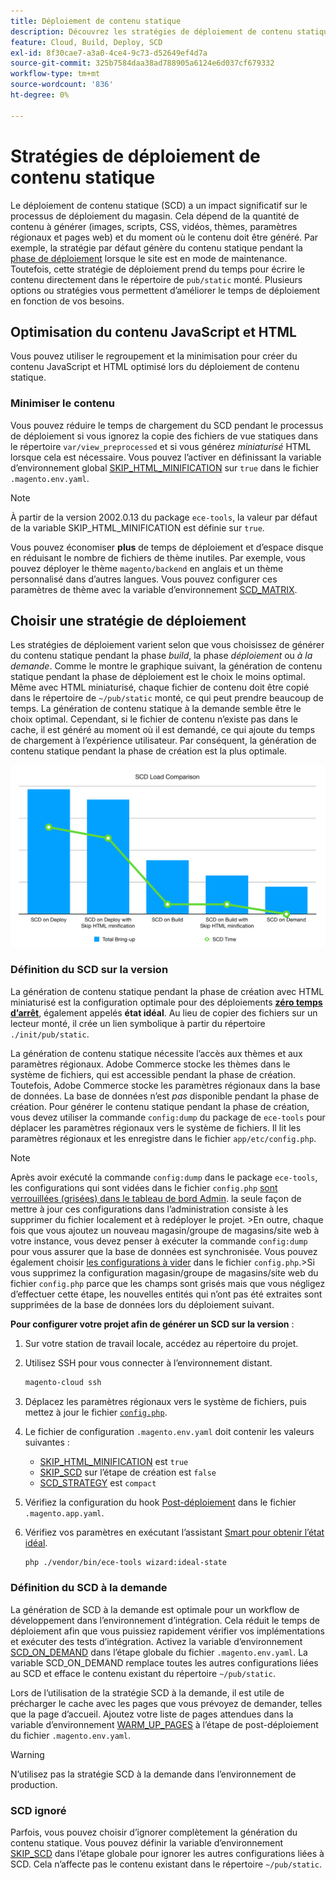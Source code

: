 ```yaml
---
title: Déploiement de contenu statique
description: Découvrez les stratégies de déploiement de contenu statique, tel que des images, des scripts et des feuilles CSS, sur Adobe Commerce dans les projets d’infrastructure cloud.
feature: Cloud, Build, Deploy, SCD
exl-id: 8f30cae7-a3a0-4ce4-9c73-d52649ef4d7a
source-git-commit: 325b7584daa38ad788905a6124e6d037cf679332
workflow-type: tm+mt
source-wordcount: '836'
ht-degree: 0%

---
```


# Stratégies de déploiement de contenu statique

Le déploiement de contenu statique (SCD) a un impact significatif sur le processus de déploiement du magasin. Cela dépend de la quantité de contenu à générer (images, scripts, CSS, vidéos, thèmes, paramètres régionaux et pages web) et du moment où le contenu doit être généré. Par exemple, la stratégie par défaut génère du contenu statique pendant la [phase de déploiement](process.md#deploy-phase-deploy-phase) lorsque le site est en mode de maintenance. Toutefois, cette stratégie de déploiement prend du temps pour écrire le contenu directement dans le répertoire de `pub/static` monté. Plusieurs options ou stratégies vous permettent d’améliorer le temps de déploiement en fonction de vos besoins.

## Optimisation du contenu JavaScript et HTML

Vous pouvez utiliser le regroupement et la minimisation pour créer du contenu JavaScript et HTML optimisé lors du déploiement de contenu statique.

### Minimiser le contenu

Vous pouvez réduire le temps de chargement du SCD pendant le processus de déploiement si vous ignorez la copie des fichiers de vue statiques dans le répertoire `var/view_preprocessed` et si vous générez _miniaturisé_ HTML lorsque cela est nécessaire. Vous pouvez l’activer en définissant la variable d’environnement global [SKIP_HTML_MINIFICATION](../environment/variables-global.md#skiphtmlminification) sur `true` dans le fichier `.magento.env.yaml`.

>[!NOTE]
>
>À partir de la version 2002.0.13 du package `ece-tools`, la valeur par défaut de la variable SKIP_HTML_MINIFICATION est définie sur `true`.

Vous pouvez économiser **plus** de temps de déploiement et d’espace disque en réduisant le nombre de fichiers de thème inutiles. Par exemple, vous pouvez déployer le thème `magento/backend` en anglais et un thème personnalisé dans d’autres langues. Vous pouvez configurer ces paramètres de thème avec la variable d’environnement [SCD_MATRIX](../environment/variables-deploy.md#scdmatrix).

## Choisir une stratégie de déploiement

Les stratégies de déploiement varient selon que vous choisissez de générer du contenu statique pendant la phase _build_, la phase _déploiement_ ou _à la demande_. Comme le montre le graphique suivant, la génération de contenu statique pendant la phase de déploiement est le choix le moins optimal. Même avec HTML miniaturisé, chaque fichier de contenu doit être copié dans le répertoire de `~/pub/static` monté, ce qui peut prendre beaucoup de temps. La génération de contenu statique à la demande semble être le choix optimal. Cependant, si le fichier de contenu n’existe pas dans le cache, il est généré au moment où il est demandé, ce qui ajoute du temps de chargement à l’expérience utilisateur. Par conséquent, la génération de contenu statique pendant la phase de création est la plus optimale.

![Comparaison de charge SCD](../../assets/scd-load-times.png)

### Définition du SCD sur la version

La génération de contenu statique pendant la phase de création avec HTML miniaturisé est la configuration optimale pour des déploiements [**zéro temps d’arrêt**](reduce-downtime.md), également appelés **état idéal**. Au lieu de copier des fichiers sur un lecteur monté, il crée un lien symbolique à partir du répertoire `./init/pub/static`.

La génération de contenu statique nécessite l’accès aux thèmes et aux paramètres régionaux. Adobe Commerce stocke les thèmes dans le système de fichiers, qui est accessible pendant la phase de création. Toutefois, Adobe Commerce stocke les paramètres régionaux dans la base de données. La base de données n’est _pas_ disponible pendant la phase de création. Pour générer le contenu statique pendant la phase de création, vous devez utiliser la commande `config:dump` du package de `ece-tools` pour déplacer les paramètres régionaux vers le système de fichiers. Il lit les paramètres régionaux et les enregistre dans le fichier `app/etc/config.php`.

>[!NOTE]
>Après avoir exécuté la commande `config:dump` dans le package `ece-tools`, les configurations qui sont vidées dans le fichier `config.php` [sont verrouillées (grisées) dans le tableau de bord Admin](https://experienceleague.adobe.com/fr/docs/commerce-knowledge-base/kb/troubleshooting/miscellaneous/locked-fields-in-magento-admin). la seule façon de mettre à jour ces configurations dans l’administration consiste à les supprimer du fichier localement et à redéployer le projet.
>&#x200B;>En outre, chaque fois que vous ajoutez un nouveau magasin/groupe de magasins/site web à votre instance, vous devez penser à exécuter la commande `config:dump` pour vous assurer que la base de données est synchronisée. Vous pouvez également choisir [les configurations à vider](https://experienceleague.adobe.com/fr/docs/commerce-operations/configuration-guide/cli/configuration-management/export-configuration?lang=en) dans le fichier `config.php`.
>&#x200B;>Si vous supprimez la configuration magasin/groupe de magasins/site web du fichier `config.php` parce que les champs sont grisés mais que vous négligez d’effectuer cette étape, les nouvelles entités qui n’ont pas été extraites sont supprimées de la base de données lors du déploiement suivant.

**Pour configurer votre projet afin de générer un SCD sur la version** :

1. Sur votre station de travail locale, accédez au répertoire du projet.
1. Utilisez SSH pour vous connecter à l’environnement distant.

   ```bash
   magento-cloud ssh
   ```

1. Déplacez les paramètres régionaux vers le système de fichiers, puis mettez à jour le fichier [`config.php`](../development/commerce-version.md#create-a-configphp-file).

1. Le fichier de configuration `.magento.env.yaml` doit contenir les valeurs suivantes :

   - [SKIP_HTML_MINIFICATION](../environment/variables-global.md#skip_html_minification) est `true`
   - [SKIP_SCD](../environment/variables-build.md#skip_scd) sur l’étape de création est `false`
   - [SCD_STRATEGY](../environment/variables-build.md#scd_strategy) est `compact`

1. Vérifiez la configuration du hook [Post-déploiement](../application/hooks-property.md) dans le fichier `.magento.app.yaml`.

1. Vérifiez vos paramètres en exécutant l’assistant [ Smart pour obtenir l’état idéal](smart-wizards.md).

   ```bash
   php ./vendor/bin/ece-tools wizard:ideal-state
   ```

### Définition du SCD à la demande

La génération de SCD à la demande est optimale pour un workflow de développement dans l’environnement d’intégration. Cela réduit le temps de déploiement afin que vous puissiez rapidement vérifier vos implémentations et exécuter des tests d’intégration. Activez la variable d’environnement [SCD_ON_DEMAND](../environment/variables-global.md#scdondemand) dans l’étape globale du fichier `.magento.env.yaml`. La variable SCD_ON_DEMAND remplace toutes les autres configurations liées au SCD et efface le contenu existant du répertoire `~/pub/static`.

Lors de l’utilisation de la stratégie SCD à la demande, il est utile de précharger le cache avec les pages que vous prévoyez de demander, telles que la page d’accueil. Ajoutez votre liste de pages attendues dans la variable d’environnement [WARM_UP_PAGES](../environment/variables-post-deploy.md#warmuppages) à l’étape de post-déploiement du fichier `.magento.env.yaml`.

>[!WARNING]
>
>N’utilisez pas la stratégie SCD à la demande dans l’environnement de production.

### SCD ignoré

Parfois, vous pouvez choisir d’ignorer complètement la génération du contenu statique. Vous pouvez définir la variable d’environnement [SKIP_SCD](../environment/variables-build.md#skipscd) dans l’étape globale pour ignorer les autres configurations liées à SCD. Cela n’affecte pas le contenu existant dans le répertoire `~/pub/static`.
